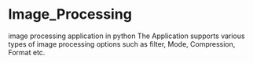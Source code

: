 # Image_Processing
image processing application in python
The Application supports various types of image processing options such as filter, Mode, Compression, Format etc.
